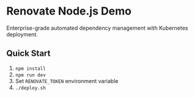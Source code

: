 # Renovate Node.js Demo

Enterprise-grade automated dependency management with Kubernetes deployment.

## Quick Start
1. `npm install`
2. `npm run dev`
3. Set `RENOVATE_TOKEN` environment variable
4. `./deploy.sh`
